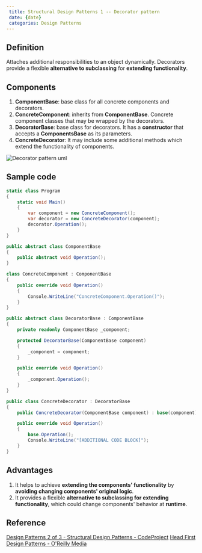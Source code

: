 ```yaml
---
 title: Structural Design Patterns 1 -- Decorator pattern
 date: {date}
 categories: Design Patterns
---
```


## Definition
Attaches additional responsibilities to an object dynamically. Decorators provide a flexible __alternative to subclassing__ for __extending functionality__.

## Components
1. __ComponentBase__: base class for all concrete components and decorators.
2. __ConcreteComponent__: inherits from __ComponentBase__. Concrete component classes that may be wrapped by the decorators.
3. __DecoratorBase__: base class for decorators. It has a __constructor__ that accepts a __ComponentsBase__ as its parameters.
4. __ConcreteDecorator__: It may include some additional methods which extend the functionality of components.  

![Decorator pattern uml](https://www.codeproject.com/KB/architecture/438922/Decorator.jpg)

<!-- More -->
## Sample code
```cs
static class Program
{
    static void Main()
    {
        var component = new ConcreteComponent();
        var decorator = new ConcreteDecorator(component);
        decorator.Operation();
    }
}

public abstract class ComponentBase
{
    public abstract void Operation();
}

class ConcreteComponent : ComponentBase
{
    public override void Operation()
    {
        Console.WriteLine("ConcreteComponent.Operation()");
    }
}

public abstract class DecoratorBase : ComponentBase
{
    private readonly ComponentBase _component;

    protected DecoratorBase(ComponentBase component)
    {
        _component = component;
    }

    public override void Operation()
    {
        _component.Operation();
    }
}

public class ConcreteDecorator : DecoratorBase
{
    public ConcreteDecorator(ComponentBase component) : base(component) { }

    public override void Operation()
    {
        base.Operation();
        Console.WriteLine("[ADDITIONAL CODE BLOCK]");
    }
}
```

## Advantages
1. It helps to achieve __extending the components' functionality__ by __avoiding changing components' original logic__.
2. It provides a flexible __alternative to subclassing for extending functionality__, which could change components' behavior at __runtime__.

## Reference
[Design Patterns 2 of 3 - Structural Design Patterns - CodeProject](https://www.codeproject.com/Articles/438922/Design-Patterns-of-Structural-Design-Patterns)
[Head First Design Patterns - O'Reilly Media](https://www.google.com.au/url?sa=t&rct=j&q=&esrc=s&source=web&cd=1&ved=0ahUKEwjE74WWy7rTAhVEppQKHfqGAjoQFggiMAA&url=http%3A%2F%2Fshop.oreilly.com%2Fproduct%2F9780596007126.do&usg=AFQjCNF91VIwQIeGyXH4xU67GibpAiRKRA&sig2=YcwhV4RTfJRpzWn3xsIcoA)